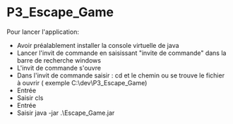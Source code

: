 # P3_Escape_Game

Pour lancer l'application:

- Avoir préalablement installer la console virtuelle de java
- Lancer l'invit de commande en saisissant "invite de commande" dans la barre de recherche windows
- L'invit de commande s'ouvre
- Dans l'invit de commande saisir : cd et le chemin ou se trouve le fichier à ouvrir ( exemple C:\dev\P3_Escape_Game)
- Entrée
- Saisir cls
- Entrée
- Saisir java -jar .\Escape_Game.jar


 
